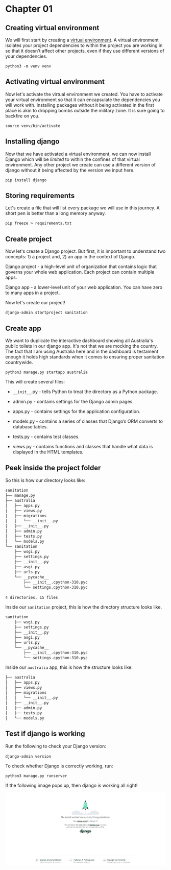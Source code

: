 # Chapter 01

## Creating virtual environment

We will first start by creating a [virtual environment](https://realpython.com/python-virtual-environments-a-primer/). A virtual environment isolates your project dependencies to within the project you are working in so that it doesn't affect other projects, even if they use different versions of your dependencies.

```
python3 -m venv venv
```

## Activating virtual environment 

Now let's activate the virtual environment we created. You have to activate your virtual environment so that it can encapsulate the dependencies you will work with. Installing packages without it being activated in the first place is akin to dropping bombs outside the military zone. It is sure going to backfire on you.

```
source venv/bin/activate
```

## Installing django 

Now that we have activated a virtual environment, we can now install Django which will be *limited* to within the confines of that virtual environment. Any other project we create can use a different version of django without it being affected by the version we input here.

```
pip install django
```

## Storing requirements

Let's create a file that will list every package we will use in this journey. A short pen is better than a long memory anyway.

```
pip freeze > requirements.txt
```

## Create project 

Now let's create a Django project. But first, it is important to understand two concepts: 1) a project and, 2) an app in the context of Django.

Django project - a high-level unit of organization that contains logic that governs your whole web application. Each project can contain multiple apps.

Django app - a lower-level unit of your web application. You can have zero to many apps in a project.

Now let's create our project!

```
django-admin startproject sanitation
```

## Create app 

We want to duplicate the interactive dashboard showing all Australia's public toilets in our django app. It's not that we are mocking the country. The fact that I am using Australia here and in the dashboard is testament enough it holds high standards when it comes to ensuring proper sanitation countrywide. 

```
python3 manage.py startapp australia
```

This will create several files:

* `__init__`.py - tells Python to treat the directory as a Python package.

* admin.py - contains settings for the Django admin pages.

* apps.py - contains settings for the application configuration.

* models.py - contains a series of classes that Django’s ORM converts to database tables.

* tests.py - contains test classes.

* views.py - contains functions and classes that handle what data is displayed in the HTML templates.


## Peek inside the project folder

So this is how our directory looks like:

```
sanitation
├── manage.py
├── australia
│   ├── apps.py
│   ├── views.py
│   ├── migrations
│   │   └── __init__.py
│   ├── __init__.py
│   ├── admin.py
│   ├── tests.py
│   └── models.py
└── sanitation
    ├── wsgi.py
    ├── settings.py
    ├── __init__.py
    ├── asgi.py
    ├── urls.py
    └── __pycache__
        ├── __init__.cpython-310.pyc
        └── settings.cpython-310.pyc

4 directories, 15 files
```

Inside our `sanitation` project, this is how the directory structure looks like.

```
sanitation
    ├── wsgi.py
    ├── settings.py
    ├── __init__.py
    ├── asgi.py
    ├── urls.py
    └── __pycache__
        ├── __init__.cpython-310.pyc
        └── settings.cpython-310.pyc

```

Inside our `australia` app, this is how the structure looks like:

```
├── australia
│   ├── apps.py
│   ├── views.py
│   ├── migrations
│   │   └── __init__.py
│   ├── __init__.py
│   ├── admin.py
│   ├── tests.py
│   └── models.py
```

## Test if django is working

Run the following to check your Django version: 

`django-admin version`

To check whether Django is correctly working, run:

```
python3 manage.py runserver
``` 

If the following image pops up, then django is working all right!

![](./images/django_working.PNG)

